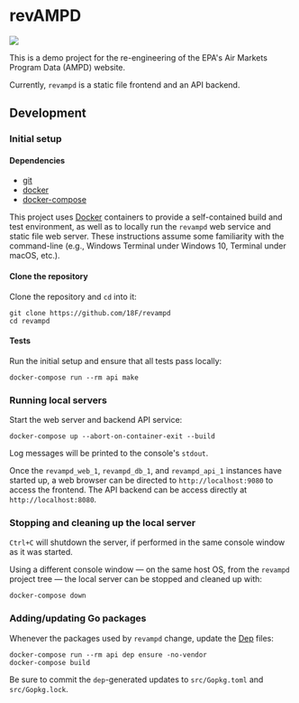 # revAMPD

![](https://github.com/USEPA/revampd/workflows//badge.svg)

This is a demo project for the re-engineering of the EPA's Air Markets Program Data (AMPD) website.

Currently, `revampd` is a static file frontend and an API backend.

## Development

### Initial setup

#### Dependencies

- [git][1]
- [docker][2]
- [docker-compose][3]

This project uses [Docker][2] containers to provide a self-contained build and test environment, as well as to locally run the `revampd` web service and static file web server. These instructions assume some familiarity with the command-line (e.g., Windows Terminal under Windows 10, Terminal under macOS, etc.).

#### Clone the repository

Clone the repository and `cd` into it:

```shell
git clone https://github.com/18F/revampd
cd revampd
```

#### Tests

Run the initial setup and ensure that all tests pass locally:

```shell
docker-compose run --rm api make
```

### Running local servers

Start the web server and backend API service:

```shell
docker-compose up --abort-on-container-exit --build
```

Log messages will be printed to the console's `stdout`.

Once the `revampd_web_1`, `revampd_db_1`, and `revampd_api_1` instances have started up, a web browser can be directed to `http://localhost:9080` to access the frontend. The API backend can be access directly at `http://localhost:8080`.

### Stopping and cleaning up the local server

`Ctrl+C` will shutdown the server, if performed in the same console window as it was started. 

Using a different console window — on the same host OS, from the `revampd` project tree — the local server can be stopped and cleaned up with:
```shell
docker-compose down
```

### Adding/updating Go packages

Whenever the packages used by `revampd` change, update the [Dep][4] files:

```shell
docker-compose run --rm api dep ensure -no-vendor
docker-compose build
```

Be sure to commit the `dep`-generated updates to `src/Gopkg.toml` and `src/Gopkg.lock`.


[badge_ci]: https://circleci.com/gh/18F/revampd.svg?style=shield
[badge_snyk]: https://user-images.githubusercontent.com/37100189/64040853-cb2bb580-cb12-11e9-9312-bbc63f2c3d2c.png
[badge_cc]: https://codeclimate.com/github/18F/revampd/badges/gpa.svg
[badge_cov]: https://codecov.io/gh/18F/revampd/branch/develop/graph/badge.svg
[badge_rc]: https://goreportcard.com/badge/github.com/18F/revampd
[1]: https://git-scm.com/
[2]: https://docker.com
[3]: https://docs.docker.com/compose
[4]: https://golang.github.io/dep/
[5]: https://circleci.com/gh/18F/revampd
<!--- Can't easily change URL from hello-ampd to revampd without re-creating and re-inviting everyone --->
[6]: https://app.snyk.io/org/hello-ampd/projects
[7]: https://codeclimate.com/github/18F/revampd
[8]: https://codecov.io/gh/18F/revampd
[9]: https://goreportcard.com/report/github.com/18F/revampd
